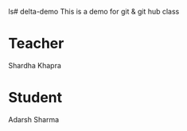 ls# delta-demo
This is a demo for git &amp; git hub class

# Teacher
Shardha Khapra
# Student 
Adarsh Sharma

